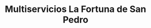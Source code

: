 ---
title: "Multiservicios La Fortuna de San Pedro"
url: /san-pedro/multiservicios-la-fortuna-de-san-pedro/
shop: reparación de automóviles
---